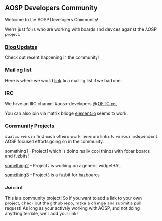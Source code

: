 ## AOSP Developers Community

Welcome to the AOSP Developers Community!

We're just folks who are working with boards and devices against the AOSP project.

### [Blog Updates](https://aosp-developers-community.github.io/overview/blog.html)

Check out recent happening in the community!

### Mailing list

Here is where we would [link](https://nowhere) to a mailing list if we had one.

### IRC

We have an IRC channel #aosp-developers @ [OFTC.net](https://webchat.oftc.net/?channels=%23aosp-developers)

You can also join via matrix bridge [element.io](https://app.element.io/) seems to work.

### Community Projects

Just so we can find each others work, here are links to various independent AOSP focused efforts going on in the community.

[something1](http://nowhere) - Project1 which is doing really cool things with fobar boards and fuzbits!

[something2](http://nowhere) - Project2 is working on a generic widgetHAL

[something3](http://nowhere) - Project3 is a fuzbit for bazboards


### Join in!

This is a community project! So if you want to add a link to your own project, check out the github repo, make a change and submit a pull request!
As long as your actively working with AOSP, and not doing anything terrible, we'll add your link!
